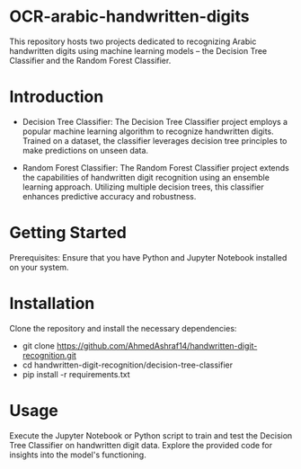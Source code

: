 # OCR-arabic-handwritten-digits
This repository hosts two projects dedicated to recognizing Arabic handwritten digits using machine learning models – the Decision Tree Classifier and the Random Forest Classifier.

# Introduction
- Decision Tree Classifier:
The Decision Tree Classifier project employs a popular machine learning algorithm to recognize handwritten digits. Trained on a dataset, the classifier leverages decision tree principles to make predictions on unseen data.

- Random Forest Classifier:
The Random Forest Classifier project extends the capabilities of handwritten digit recognition using an ensemble learning approach. Utilizing multiple decision trees, this classifier enhances predictive accuracy and robustness.

# Getting Started
Prerequisites:
Ensure that you have Python and Jupyter Notebook installed on your system.

# Installation
Clone the repository and install the necessary dependencies:

- git clone https://github.com/AhmedAshraf14/handwritten-digit-recognition.git
- cd handwritten-digit-recognition/decision-tree-classifier
- pip install -r requirements.txt

# Usage
Execute the Jupyter Notebook or Python script to train and test the Decision Tree Classifier on handwritten digit data. Explore the provided code for insights into the model's functioning.
